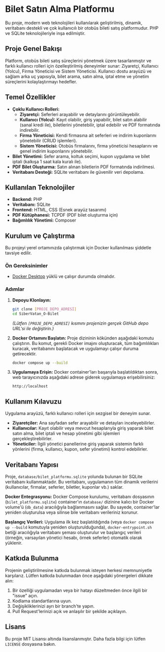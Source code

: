 # Bilet Satın Alma Platformu

Bu proje, modern web teknolojileri kullanılarak geliştirilmiş, dinamik, veritabanı destekli ve çok kullanıcılı bir otobüs bileti satış platformudur. PHP ve SQLite teknolojileriyle inşa edilmiştir.

## Proje Genel Bakışı

Platform, otobüs bileti satış süreçlerini yönetmek üzere tasarlanmıştır ve farklı kullanıcı rolleri için özelleştirilmiş deneyimler sunar: Ziyaretçi, Kullanıcı (Yolcu), Firma Yöneticisi ve Sistem Yöneticisi. Kullanıcı dostu arayüzü ve sağlam arka uç yapısıyla, bilet arama, satın alma, iptal etme ve yönetim süreçlerini kolaylaştırmayı hedefler.

## Temel Özellikler

*   **Çoklu Kullanıcı Rolleri:**
    *   **Ziyaretçi:** Seferleri arayabilir ve detaylarını görüntüleyebilir.
    *   **Kullanıcı (Yolcu):** Kayıt olabilir, giriş yapabilir, bilet satın alabilir (sanal kredi ile), biletlerini yönetebilir, iptal edebilir ve PDF formatında indirebilir.
    *   **Firma Yöneticisi:** Kendi firmasına ait seferleri ve indirim kuponlarını yönetebilir (CRUD işlemleri).
    *   **Sistem Yöneticisi:** Otobüs firmalarını, firma yöneticisi hesaplarını ve genel indirim kuponlarını yönetebilir.
*   **Bilet Yönetimi:** Sefer arama, koltuk seçimi, kupon uygulama ve bilet iptali (kalkışa 1 saat kala kuralı ile).
*   **PDF Bilet Oluşturma:** Satın alınan biletlerin PDF formatında indirilmesi.
*   **Veritabanı Desteği:** SQLite veritabanı ile güvenilir veri depolama.

## Kullanılan Teknolojiler

*   **Backend:** PHP
*   **Veritabanı:** SQLite
*   **Frontend:** HTML, CSS (Esnek arayüz tasarımı)
*   **PDF Kütüphanesi:** TCPDF (PDF bilet oluşturma için)
*   **Bağımlılık Yönetimi:** Composer

## Kurulum ve Çalıştırma

Bu projeyi yerel ortamınızda çalıştırmak için Docker kullanılması şiddetle tavsiye edilir.

### Ön Gereksinimler

*   [Docker Desktop](https://www.docker.com/products/docker-desktop) yüklü ve çalışır durumda olmalıdır.

### Adımlar

1.  **Depoyu Klonlayın:**
    ```bash
    git clone [PROJE_DEPO_ADRESİ]
    cd SiberVatan_O-Bilet
    ```
    *(Lütfen `[PROJE_DEPO_ADRESİ]` kısmını projenizin gerçek GitHub depo URL'si ile değiştirin.)*

2.  **Docker Ortamını Başlatın:**
    Proje dizininin kökünden aşağıdaki komutu çalıştırın. Bu komut, gerekli Docker imajını oluşturacak, tüm bağımlılıkları kuracak, veritabanını başlatacak ve uygulamayı çalışır duruma getirecektir.
    ```bash
    docker compose up --build
    ```

3.  **Uygulamaya Erişin:**
    Docker container'ları başarıyla başlatıldıktan sonra, web tarayıcınızda aşağıdaki adrese giderek uygulamaya erişebilirsiniz:
    ```
    http://localhost
    ```

## Kullanım Kılavuzu

Uygulama arayüzü, farklı kullanıcı rolleri için sezgisel bir deneyim sunar.

*   **Ziyaretçiler:** Ana sayfadan sefer arayabilir ve detayları inceleyebilirler.
*   **Kullanıcılar:** Kayıt olabilir veya mevcut hesaplarıyla giriş yaparak bilet satın alma, bilet iptali ve hesap yönetimi gibi işlemleri gerçekleştirebilirler.
*   **Yöneticiler:** İlgili yönetici panellerine giriş yaparak sistemin farklı yönlerini (firma, kullanıcı, kupon, sefer yönetimi) kontrol edebilirler.

## Veritabanı Yapısı

Proje, `database/bilet_platformu.sqlite` yolunda bulunan bir SQLite veritabanı kullanmaktadır. Bu veritabanı, uygulamanın tüm dinamik verilerini (kullanıcılar, firmalar, seferler, biletler, kuponlar vb.) saklar.

**Docker Entegrasyonu:**
Docker Compose kurulumu, veritabanı dosyasının (`bilet_platformu.sqlite`) container'ın `database/` dizinine kalıcı bir Docker volume'ü (`db_data`) aracılığıyla bağlanmasını sağlar. Bu sayede, container'lar yeniden oluşturulsa veya silinse bile veritabanı verileriniz korunur.

**Başlangıç Verileri:**
Uygulama ilk kez başlatıldığında (veya `docker compose up --build` komutuyla yeniden oluşturulduğunda), `docker-entrypoint.sh` betiği aracılığıyla veritabanı şeması oluşturulur ve başlangıç verileri (örneğin, varsayılan yönetici hesabı, örnek seferler) otomatik olarak yüklenir.

## Katkıda Bulunma

Projenin geliştirilmesine katkıda bulunmak isteyen herkesi memnuniyetle karşılarız. Lütfen katkıda bulunmadan önce aşağıdaki yönergeleri dikkate alın:

1.  Bir özelliği uygulamadan veya bir hatayı düzeltmeden önce ilgili bir "issue" açın.
2.  Kodlama standartlarına uyun.
3.  Değişikliklerinizi ayrı bir branch'te yapın.
4.  Pull Request'lerinizi açık ve anlaşılır bir şekilde açıklayın.

## Lisans

Bu proje MIT Lisansı altında lisanslanmıştır. Daha fazla bilgi için lütfen `LICENSE` dosyasına bakın.
